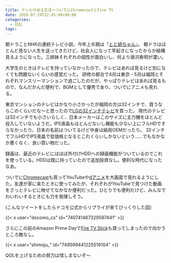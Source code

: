 ```yaml
---
title: テレビのある生活〜ついでにChromecastとFire TV
date: 2016-07-29T22:45:49+09:00
categories:
  - 日記
tags:
---
```


朝ドラことNHKの連続テレビ小説、今年上半期は「[とと姉ちゃん](http://www.nhk.or.jp/totone-chan/)」。
朝ドラはほとんど見ない人生を送ってきたけど、社会人になって早起きになったからか結構見るようになった。三姉妹それぞれの個性が面白いし、何より唐沢寿明が濃い。

大学生のときはテレビを持っていなかったので、テレビはあれば見るけど別になくても問題ないくらいの感覚だった。
研修の都合で4月は東京・5月は福岡とそれぞれマンスリーマンションで過ごしたのだが、やっぱりテレビはあれば見るもので、なんだかんだ便利で、BGMとして優秀であり、ついでにアニメも見れる。

東京マンションのテレビはかなり小さかったが福岡の方は32インチで、買うならこのくらいだな〜と思ったので[LGの32インチテレビ](http://www.lg.com/jp/tv/lg-32LF5800)を買った。
現代のテレビは32インチでも小さいらしく、日本メーカーはこのサイズに主力機をほとんど投入していないようだ。IPS液晶もほとんどないし機能も少ない上にフルHDですらなかったり、日本の名前はついてるけど中身は結局OEMだったり。
32インチでフルHDでIPS液晶で低価格となるとこれくらいしかないという……でもなかなか悪くなく、良い買い物だった。

録画は、最近のテレビにはほぼ外付けHDDへの録画機能がついているのでこれを使っている。HDDは既に持っていたので追加投資なし。便利な時代になったなあ。

ついでに[Chromecast](https://www.google.com/intl/ja_jp/chromecast/tv/)も買ってYouTubeや[dアニメ](https://anime.dmkt-sp.jp/animestore/tp_pc)を大画面で見れるようにした。友達が家に来たときに使ってみたが、それぞれがYouTubeで見つけた動画をさっとテレビに映せてなかなか便利だった。ひとりでも便利だけど、みんなでわいわいするときにも力を発揮しそう。

(こんなツイートをしたらドコモ公式からリプライが来てびっくりした図)

{{< x user="docomo_cs" id="740741467329597441" >}}

さらにこの前のAmazon Prime Dayで[Fire TV Stick](https://www.amazon.co.jp/dp/B00ZVNYLS8/)も買ってしまったので向かうところ敵なし。

{{< x user="shimoju_" id="749599441225519104" >}}

QOLを上げるための努力は惜しまないぞ〜
